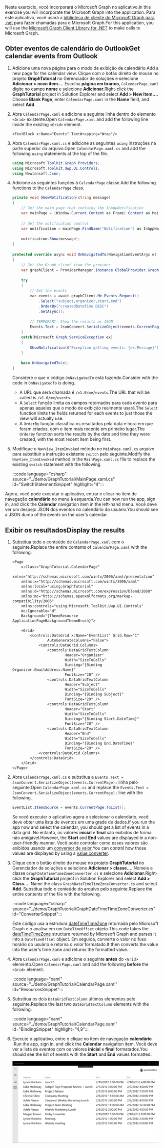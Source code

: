 <!-- markdownlint-disable MD002 MD041 -->

<span data-ttu-id="328ef-101">Neste exercício, você incorporará o Microsoft Graph no aplicativo.</span><span class="sxs-lookup"><span data-stu-id="328ef-101">In this exercise you will incorporate the Microsoft Graph into the application.</span></span> <span data-ttu-id="328ef-102">Para este aplicativo, você usará a [biblioteca de cliente do Microsoft Graph para .net](https://github.com/microsoftgraph/msgraph-sdk-dotnet) para fazer chamadas para o Microsoft Graph.</span><span class="sxs-lookup"><span data-stu-id="328ef-102">For this application, you will use the [Microsoft Graph Client Library for .NET](https://github.com/microsoftgraph/msgraph-sdk-dotnet) to make calls to Microsoft Graph.</span></span>

## <a name="get-calendar-events-from-outlook"></a><span data-ttu-id="328ef-103">Obter eventos de calendário do Outlook</span><span class="sxs-lookup"><span data-stu-id="328ef-103">Get calendar events from Outlook</span></span>

1. <span data-ttu-id="328ef-104">Adicione uma nova página para o modo de exibição de calendário.</span><span class="sxs-lookup"><span data-stu-id="328ef-104">Add a new page for the calendar view.</span></span> <span data-ttu-id="328ef-105">Clique com o botão direito do mouse no projeto **GraphTutorial** no Gerenciador de soluções e selecione **Adicionar > novo item...**. Escolha **página em branco**, `CalendarPage.xaml` digite no campo **nome** e selecione **Adicionar**.</span><span class="sxs-lookup"><span data-stu-id="328ef-105">Right-click the **GraphTutorial** project in Solution Explorer and select **Add > New Item...**. Choose **Blank Page**, enter `CalendarPage.xaml` in the **Name** field, and select **Add**.</span></span>

1. <span data-ttu-id="328ef-106">Abra `CalendarPage.xaml` e adicione a seguinte linha dentro do elemento `<Grid>` existente.</span><span class="sxs-lookup"><span data-stu-id="328ef-106">Open `CalendarPage.xaml` and add the following line inside the existing `<Grid>` element.</span></span>

    ```xaml
    <TextBlock x:Name="Events" TextWrapping="Wrap"/>
    ```

1. <span data-ttu-id="328ef-107">Abra `CalendarPage.xaml.cs` e adicione as seguintes `using` instruções na parte superior do arquivo.</span><span class="sxs-lookup"><span data-stu-id="328ef-107">Open `CalendarPage.xaml.cs` and add the following `using` statements at the top of the file.</span></span>

    ```csharp
    using Microsoft.Toolkit.Graph.Providers;
    using Microsoft.Toolkit.Uwp.UI.Controls;
    using Newtonsoft.Json;
    ```

1. <span data-ttu-id="328ef-108">Adicione as seguintes funções à `CalendarPage` classe.</span><span class="sxs-lookup"><span data-stu-id="328ef-108">Add the following functions to the `CalendarPage` class.</span></span>

    ```csharp
    private void ShowNotification(string message)
    {
        // Get the main page that contains the InAppNotification
        var mainPage = (Window.Current.Content as Frame).Content as MainPage;

        // Get the notification control
        var notification = mainPage.FindName("Notification") as InAppNotification;

        notification.Show(message);
    }

    protected override async void OnNavigatedTo(NavigationEventArgs e)
    {
        // Get the Graph client from the provider
        var graphClient = ProviderManager.Instance.GlobalProvider.Graph;

        try
        {
            // Get the events
            var events = await graphClient.Me.Events.Request()
                .Select("subject,organizer,start,end")
                .OrderBy("createdDateTime DESC")
                .GetAsync();

            // TEMPORARY: Show the results as JSON
            Events.Text = JsonConvert.SerializeObject(events.CurrentPage);
        }
        catch(Microsoft.Graph.ServiceException ex)
        {
            ShowNotification($"Exception getting events: {ex.Message}");
        }

        base.OnNavigatedTo(e);
    }
    ```

    <span data-ttu-id="328ef-109">Considere o que o código `OnNavigatedTo` está fazendo.</span><span class="sxs-lookup"><span data-stu-id="328ef-109">Consider with the code in `OnNavigatedTo` is doing.</span></span>

    - <span data-ttu-id="328ef-110">A URL que será chamada é `/v1.0/me/events`.</span><span class="sxs-lookup"><span data-stu-id="328ef-110">The URL that will be called is `/v1.0/me/events`.</span></span>
    - <span data-ttu-id="328ef-111">A `Select` função limita os campos retornados para cada evento para apenas aqueles que o modo de exibição realmente usará.</span><span class="sxs-lookup"><span data-stu-id="328ef-111">The `Select` function limits the fields returned for each events to just those the view will actually use.</span></span>
    - <span data-ttu-id="328ef-112">A `OrderBy` função classifica os resultados pela data e hora em que foram criados, com o item mais recente em primeiro lugar.</span><span class="sxs-lookup"><span data-stu-id="328ef-112">The `OrderBy` function sorts the results by the date and time they were created, with the most recent item being first.</span></span>

1. <span data-ttu-id="328ef-113">Modifique o `NavView_ItemInvoked` método no `MainPage.xaml.cs` arquivo para substituir a instrução existente `switch` pelo seguinte.</span><span class="sxs-lookup"><span data-stu-id="328ef-113">Modify the `NavView_ItemInvoked` method in the `MainPage.xaml.cs` file to replace the existing `switch` statement with the following.</span></span>

    :::code language="csharp" source="../demo/GraphTutorial/MainPage.xaml.cs" id="SwitchStatementSnippet" highlight="4":::

<span data-ttu-id="328ef-114">Agora, você pode executar o aplicativo, entrar e clicar no item de navegação **calendário** no menu à esquerda.</span><span class="sxs-lookup"><span data-stu-id="328ef-114">You can now run the app, sign in, and click the **Calendar** navigation item in the left-hand menu.</span></span> <span data-ttu-id="328ef-115">Você deve ver um despejo JSON dos eventos no calendário do usuário.</span><span class="sxs-lookup"><span data-stu-id="328ef-115">You should see a JSON dump of the events on the user's calendar.</span></span>

## <a name="display-the-results"></a><span data-ttu-id="328ef-116">Exibir os resultados</span><span class="sxs-lookup"><span data-stu-id="328ef-116">Display the results</span></span>

1. <span data-ttu-id="328ef-117">Substitua todo o conteúdo de `CalendarPage.xaml` com o seguinte.</span><span class="sxs-lookup"><span data-stu-id="328ef-117">Replace the entire contents of `CalendarPage.xaml` with the following.</span></span>

    ```xaml
    <Page
        x:Class="GraphTutorial.CalendarPage"
        xmlns="http://schemas.microsoft.com/winfx/2006/xaml/presentation"
        xmlns:x="http://schemas.microsoft.com/winfx/2006/xaml"
        xmlns:local="using:GraphTutorial"
        xmlns:d="http://schemas.microsoft.com/expression/blend/2008"
        xmlns:mc="http://schemas.openxmlformats.org/markup-compatibility/2006"
        xmlns:controls="using:Microsoft.Toolkit.Uwp.UI.Controls"
        mc:Ignorable="d"
        Background="{ThemeResource ApplicationPageBackgroundThemeBrush}">

        <Grid>
            <controls:DataGrid x:Name="EventList" Grid.Row="1"
                    AutoGenerateColumns="False">
                <controls:DataGrid.Columns>
                    <controls:DataGridTextColumn
                            Header="Organizer"
                            Width="SizeToCells"
                            Binding="{Binding Organizer.EmailAddress.Name}"
                            FontSize="20" />
                    <controls:DataGridTextColumn
                            Header="Subject"
                            Width="SizeToCells"
                            Binding="{Binding Subject}"
                            FontSize="20" />
                    <controls:DataGridTextColumn
                            Header="Start"
                            Width="SizeToCells"
                            Binding="{Binding Start.DateTime}"
                            FontSize="20" />
                    <controls:DataGridTextColumn
                            Header="End"
                            Width="SizeToCells"
                            Binding="{Binding End.DateTime}"
                            FontSize="20" />
                </controls:DataGrid.Columns>
            </controls:DataGrid>
        </Grid>
    </Page>
    ```

1. <span data-ttu-id="328ef-118">Abra `CalendarPage.xaml.cs` e substitua a `Events.Text = JsonConvert.SerializeObject(events.CurrentPage);` linha pelo seguinte.</span><span class="sxs-lookup"><span data-stu-id="328ef-118">Open `CalendarPage.xaml.cs` and replace the `Events.Text = JsonConvert.SerializeObject(events.CurrentPage);` line with the following.</span></span>

    ```csharp
    EventList.ItemsSource = events.CurrentPage.ToList();
    ```

    <span data-ttu-id="328ef-119">Se você executar o aplicativo agora e selecionar o calendário, você deve obter uma lista de eventos em uma grade de dados.</span><span class="sxs-lookup"><span data-stu-id="328ef-119">If you run the app now and select the calendar, you should get a list of events in a data grid.</span></span> <span data-ttu-id="328ef-120">No entanto, os valores **inicial** e **final** são exibidos de forma não amigável.</span><span class="sxs-lookup"><span data-stu-id="328ef-120">However, the **Start** and **End** values are displayed in a non-user-friendly manner.</span></span> <span data-ttu-id="328ef-121">Você pode controlar como esses valores são exibidos usando um [conversor de valor](https://docs.microsoft.com/uwp/api/Windows.UI.Xaml.Data.IValueConverter).</span><span class="sxs-lookup"><span data-stu-id="328ef-121">You can control how those values are displayed by using a [value converter](https://docs.microsoft.com/uwp/api/Windows.UI.Xaml.Data.IValueConverter).</span></span>

1. <span data-ttu-id="328ef-122">Clique com o botão direito do mouse no projeto **GraphTutorial** no Gerenciador de soluções e selecione **Adicionar > classe...**. Nomeie a classe `GraphDateTimeTimeZoneConverter.cs` e selecione **Adicionar**.</span><span class="sxs-lookup"><span data-stu-id="328ef-122">Right-click the **GraphTutorial** project in Solution Explorer and select **Add > Class...**. Name the class `GraphDateTimeTimeZoneConverter.cs` and select **Add**.</span></span> <span data-ttu-id="328ef-123">Substitua todo o conteúdo do arquivo pelo seguinte.</span><span class="sxs-lookup"><span data-stu-id="328ef-123">Replace the entire contents of the file with the following.</span></span>

    :::code language="csharp" source="../demo/GraphTutorial/GraphDateTimeTimeZoneConverter.cs" id="ConverterSnippet":::

    <span data-ttu-id="328ef-124">Este código usa a estrutura [dateTimeTimeZone](/graph/api/resources/datetimetimezone?view=graph-rest-1.0) retornada pelo Microsoft Graph e o analisa em um `DateTimeOffset` objeto.</span><span class="sxs-lookup"><span data-stu-id="328ef-124">This code takes the [dateTimeTimeZone](/graph/api/resources/datetimetimezone?view=graph-rest-1.0) structure returned by Microsoft Graph and parses it into a `DateTimeOffset` object.</span></span> <span data-ttu-id="328ef-125">Em seguida, converte o valor no fuso horário do usuário e retorna o valor formatado.</span><span class="sxs-lookup"><span data-stu-id="328ef-125">It then converts the value into the user's time zone and returns the formatted value.</span></span>

1. <span data-ttu-id="328ef-126">Abra `CalendarPage.xaml` e adicione o seguinte **antes** do `<Grid>` elemento.</span><span class="sxs-lookup"><span data-stu-id="328ef-126">Open `CalendarPage.xaml` and add the following **before** the `<Grid>` element.</span></span>

    :::code language="xaml" source="../demo/GraphTutorial/CalendarPage.xaml" id="ResourcesSnippet":::

1. <span data-ttu-id="328ef-127">Substitua os dois `DataGridTextColumn` últimos elementos pelo seguinte.</span><span class="sxs-lookup"><span data-stu-id="328ef-127">Replace the last two `DataGridTextColumn` elements with the following.</span></span>

    :::code language="xaml" source="../demo/GraphTutorial/CalendarPage.xaml" id="BindingSnippet" highlight="4,9":::

1. <span data-ttu-id="328ef-128">Execute o aplicativo, entre e clique no item de navegação **calendário** .</span><span class="sxs-lookup"><span data-stu-id="328ef-128">Run the app, sign in, and click the **Calendar** navigation item.</span></span> <span data-ttu-id="328ef-129">Você deve ver a lista de eventos com os valores **inicial** e **final** formatados.</span><span class="sxs-lookup"><span data-stu-id="328ef-129">You should see the list of events with the **Start** and **End** values formatted.</span></span>

    ![Uma captura de tela da tabela de eventos](./images/add-msgraph-01.png)
